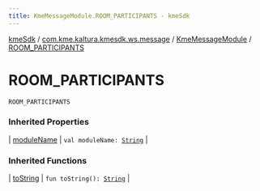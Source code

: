 ```yaml
---
title: KmeMessageModule.ROOM_PARTICIPANTS - kmeSdk
---
```


[kmeSdk](../../index.html) / [com.kme.kaltura.kmesdk.ws.message](../index.html) / [KmeMessageModule](index.html) / [ROOM_PARTICIPANTS](./-r-o-o-m_-p-a-r-t-i-c-i-p-a-n-t-s.html)

# ROOM_PARTICIPANTS

`ROOM_PARTICIPANTS`

### Inherited Properties

| [moduleName](module-name.html) | `val moduleName: `[`String`](https://kotlinlang.org/api/latest/jvm/stdlib/kotlin/-string/index.html) |

### Inherited Functions

| [toString](to-string.html) | `fun toString(): `[`String`](https://kotlinlang.org/api/latest/jvm/stdlib/kotlin/-string/index.html) |

